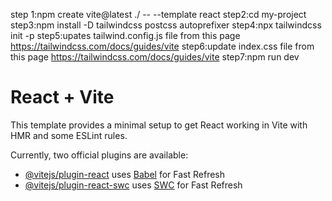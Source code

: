 step 1:npm create vite@latest ./ -- --template react
step2:cd my-project
step3:npm install -D tailwindcss postcss autoprefixer
step4:npx tailwindcss init -p
step5:upates tailwind.config.js file from this page https://tailwindcss.com/docs/guides/vite
step6:update index.css file from this page https://tailwindcss.com/docs/guides/vite
step7:npm run dev

# React + Vite

This template provides a minimal setup to get React working in Vite with HMR and some ESLint rules.

Currently, two official plugins are available:

- [@vitejs/plugin-react](https://github.com/vitejs/vite-plugin-react/blob/main/packages/plugin-react/README.md) uses [Babel](https://babeljs.io/) for Fast Refresh
- [@vitejs/plugin-react-swc](https://github.com/vitejs/vite-plugin-react-swc) uses [SWC](https://swc.rs/) for Fast Refresh
